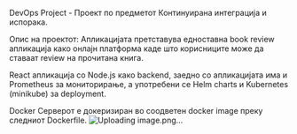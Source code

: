 DevOps Project - Проект по предметот Континуирана интеграција и испорака. 

Опис на проектот: Апликацијата претставува едноставна book review апликација како онлајн платформа каде што корисниците може да ставаат review на прочитана книга. 

React апликација со Node.js како backend, заедно со апликацијата има и Prometheus за мониторирање, а употребени се Helm charts и Kubernetes (minikube) за deployment. 

Docker
Серверот е докеризиран во соодветен docker image преку следниот Dockerfile. 
![Uploading image.png…]()
